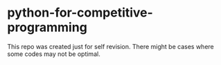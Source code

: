 # python-for-competitive-programming
This repo was created just for self revision. There might be cases where some codes may not be optimal.

